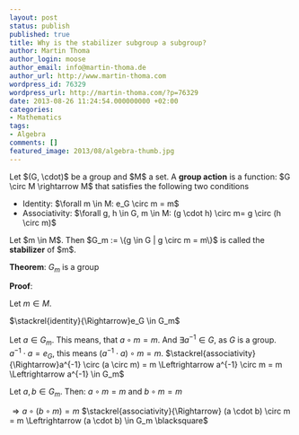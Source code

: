 ```yaml
---
layout: post
status: publish
published: true
title: Why is the stabilizer subgroup a subgroup?
author: Martin Thoma
author_login: moose
author_email: info@martin-thoma.de
author_url: http://www.martin-thoma.com
wordpress_id: 76329
wordpress_url: http://martin-thoma.com/?p=76329
date: 2013-08-26 11:24:54.000000000 +02:00
categories:
- Mathematics
tags:
- Algebra
comments: []
featured_image: 2013/08/algebra-thumb.jpg
---
```

<div class="definition">Let $(G, \cdot)$ be a group and $M$ a set. A <strong>group action</strong> is a function:
$G \circ M \rightarrow M$
that satisfies the following two conditions
<ul>
  <li>Identity: $\forall m \in M: e_G \circ m = m$</li>
  <li>Associativity: $\forall g, h \in G, m \in M: (g \cdot h) \circ m= g \circ (h \circ m)$</li>
</ul></div>
<div class="definition">Let $m \in M$. Then $G_m := \{g \in G | g \circ m = m\}$ is called the <strong>stabilizer</strong> of $m$.</div>

<strong>Theorem</strong>: $G_m$ is a group

<strong>Proof</strong>: 

Let $m \in M$.

$\stackrel{identity}{\Rightarrow}e_G \in G_m$

Let $a \in G_m$. This means, that $a \circ m = m$. And $\exists a^{-1} \in G$, as $G$ is a group.
$a^{-1} \cdot a = e_G$, this means $(a^{-1} \cdot a) \circ m = m$. 
$\stackrel{associativity}{\Rightarrow}a^{-1} \circ (a \circ m) = m \Leftrightarrow a^{-1} \circ m = m \Leftrightarrow a^{-1} \in G_m$

Let $a, b \in G_m$. 
Then: $a \circ m = m$ and $b \circ m = m$

$\Rightarrow a \circ (b \circ m) = m$
$\stackrel{associativity}{\Rightarrow} (a \cdot b) \circ m = m \Leftrightarrow (a \cdot b) \in G_m \blacksquare$
